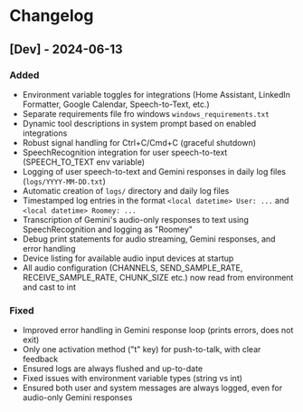 # Changelog

## [Dev] - 2024-06-13
### Added
- Environment variable toggles for integrations (Home Assistant, LinkedIn Formatter, Google Calendar, Speech-to-Text, etc.)
- Separate requirements file fro windows `windows_requirements.txt`
- Dynamic tool descriptions in system prompt based on enabled integrations
- Robust signal handling for Ctrl+C/Cmd+C (graceful shutdown)
- SpeechRecognition integration for user speech-to-text (SPEECH_TO_TEXT env variable)
- Logging of user speech-to-text and Gemini responses in daily log files (`logs/YYYY-MM-DD.txt`)
- Automatic creation of `logs/` directory and daily log files
- Timestamped log entries in the format `<local datetime> User: ...` and `<local datetime> Roomey: ...`
- Transcription of Gemini's audio-only responses to text using SpeechRecognition and logging as "Roomey"
- Debug print statements for audio streaming, Gemini responses, and error handling
- Device listing for available audio input devices at startup
- All audio configuration (CHANNELS, SEND_SAMPLE_RATE, RECEIVE_SAMPLE_RATE, CHUNK_SIZE etc.) now read from environment and cast to int

### Fixed
- Improved error handling in Gemini response loop (prints errors, does not exit)
- Only one activation method ("t" key) for push-to-talk, with clear feedback
- Ensured logs are always flushed and up-to-date
- Fixed issues with environment variable types (string vs int)
- Ensured both user and system messages are always logged, even for audio-only Gemini responses
